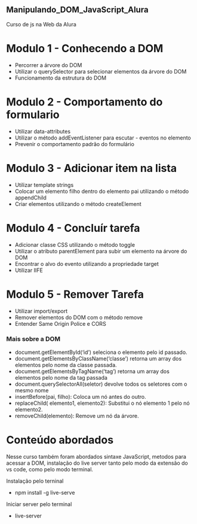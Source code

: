 ## Manipulando_DOM_JavaScript_Alura
 Curso de js na Web da Alura

# Modulo 1 - Conhecendo a DOM
- Percorrer a árvore do DOM
- Utilizar o querySelector para selecionar elementos da árvore do DOM
- Funcionamento da estrutura do DOM

# Modulo 2 - Comportamento do formulario
- Utilizar data-attributes
- Utilizar o método addEventListener para escutar - eventos no elemento
- Prevenir o comportamento padrão do formulário

# Modulo 3 - Adicionar item  na lista
- Utilizar template strings
- Colocar um elemento filho dentro do elemento pai utilizando o método appendChild
- Criar elementos utilizando o método createElement

# Modulo 4 - Concluír tarefa
- Adicionar classe CSS utilizando o método toggle
- Utilizar o atributo parentElement para subir um elemento na árvore do DOM
- Encontrar o alvo do evento utilizando a propriedade target
- Utilizar IIFE


# Modulo 5 - Remover Tarefa
- Utilizar import/export
- Remover elementos do DOM com o método remove
- Entender Same Origin Police e CORS


### Mais sobre a DOM
- document.getElementById(‘id’) seleciona o elemento pelo id passado.
- document.getElementsByClassName(‘classe’) retorna um array dos elementos pelo nome da classe passada.
- document.getElementsByTagName(‘tag’) retorna um array dos elementos pelo nome da tag passada
- document.querySelectorAll(seletor) devolve todos os seletores com o mesmo nome
- insertBefore(pai, filho): Coloca um nó antes do outro.
- replaceChild( elemento1, elemento2): Substitui o nó elemento 1 pelo nó elemento2.
- removeChild(elemento): Remove um nó da árvore.




# Conteúdo abordados

Nesse curso também foram abordados sintaxe JavaScript, metodos para acessar a DOM, instalação do live server tanto pelo modo da extensão do vs code, como pelo modo terminal.

Instalação pelo terninal
 - npm install -g live-serve

Iniciar server pelo terminal
- live-server
